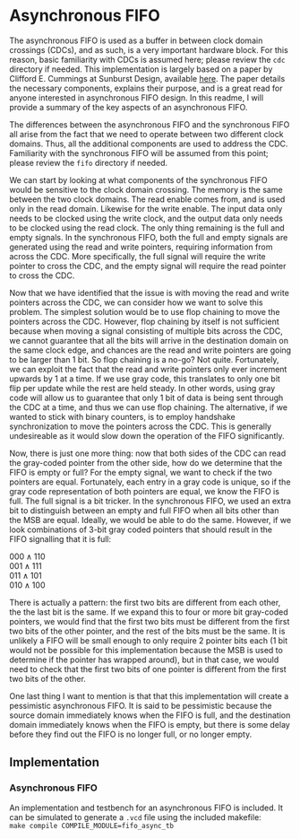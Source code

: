 # Asynchronous FIFO
The asynchronous FIFO is used as a buffer in between clock domain crossings (CDCs), and as such, is a very important hardware block. For this reason, basic familiarity with CDCs is assumed here; please review the `cdc` directory if needed. This implementation is largely based on a paper by Clifford E. Cummings at Sunburst Design, available [here](http://www.sunburst-design.com/papers/CummingsSNUG2002SJ_FIFO1.pdf). The paper details the necessary components, explains their purpose, and is a great read for anyone interested in asynchronous FIFO design. In this readme, I will provide a summary of the key aspects of an asynchronous FIFO.

The differences between the asynchronous FIFO and the synchronous FIFO all arise from the fact that we need to operate between two different clock domains. Thus, all the additional components are used to address the CDC. Familiarity with the synchronous FIFO will be assumed from this point; please review the `fifo` directory if needed. 

We can start by looking at what components of the synchronous FIFO would be sensitive to the clock domain crossing. The memory is the same between the two clock domains. The read enable comes from, and is used only in the read domain. Likewise for the write enable. The input data only needs to be clocked using the write clock, and the output data only needs to be clocked using the read clock. The only thing remaining is the full and empty signals. In the synchronous FIFO, both the full and empty signals are generated using the read and write pointers, requiring information from across the CDC. More specifically, the full signal will require the write pointer to cross the CDC, and the empty signal will require the read pointer to cross the CDC.

Now that we have identified that the issue is with moving the read and write pointers across the CDC, we can consider how we want to solve this problem. The simplest solution would be to use flop chaining to move the pointers across the CDC. However, flop chaining by itself is not sufficient because when moving a signal consisting of multiple bits across the CDC, we cannot guarantee that all the bits will arrive in the destination domain on the same clock edge, and chances are the read and write pointers are going to be larger than 1 bit. So flop chaining is a no-go? Not quite. Fortunately, we can exploit the fact that the read and write pointers only ever increment upwards by 1 at a time. If we use gray code, this translates to only one bit flip per update while the rest are held steady. In other words, using gray code will allow us to guarantee that only 1 bit of data is being sent through the CDC at a time, and thus we can use flop chaining. The alternative, if we wanted to stick with binary counters, is to employ handshake synchronization to move the pointers across the CDC. This is generally undesireable as it would slow down the operation of the FIFO significantly.

Now, there is just one more thing: now that both sides of the CDC can read the gray-coded pointer from the other side, how do we determine that the FIFO is empty or full? For the empty signal, we want to check if the two pointers are equal. Fortunately, each entry in a gray code is unique, so if the gray code representation of both pointers are equal, we know the FIFO is full. The full signal is a bit tricker. In the synchronous FIFO, we used an extra bit to distinguish between an empty and full FIFO when all bits other than the MSB are equal. Ideally, we would be able to do the same. However, if we look combinations of 3-bit gray coded pointers that should result in the FIFO signalling that it is full:

$000 \land 110$  
$001 \land 111$  
$011 \land 101$  
$010 \land 100$  

There is actually a pattern: the first two bits are different from each other, the the last bit is the same. If we expand this to four or more bit gray-coded pointers, we would find that the first two bits must be different from the first two bits of the other pointer, and the rest of the bits must be the same. It is unlikely a FIFO will be small enough to only require 2 pointer bits each (1 bit would not be possible for this implementation because the MSB is used to determine if the pointer has wrapped around), but in that case, we would need to check that the first two bits of one pointer is different from the first two bits of the other.

One last thing I want to mention is that that this implementation will create a pessimistic asynchronous FIFO. It is said to be pessimistic because the source domain immediately knows when the FIFO is full, and the destination domain immediately knows when the FIFO is empty, but there is some delay before they find out the FIFO is no longer full, or no longer empty.

## Implementation
### Asynchronous FIFO
An implementation and testbench for an asynchronous FIFO is included. It can be simulated to generate a `.vcd` file using the included makefile:  
`make compile COMPILE_MODULE=fifo_async_tb`
